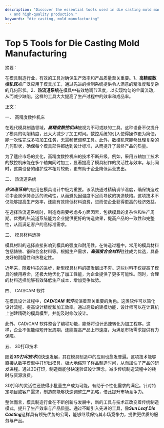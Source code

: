 ```yaml
---
description: "Discover the essential tools used in die casting mold manufacturing for efficient\
  \ and high-quality production."
keywords: "die casting, mold manufacturing"
---
```

# Top 5 Tools for Die Casting Mold Manufacturing

摘要：

在模具制造行业，有效的工具对确保生产效率和产品质量至关重要。1、**高精度数控机床**被广泛应用于模具加工，通过先进的控制系统提供令人满意的精准度和复杂的几何形状。2、**热流道系统**在模具中有效地调节温度，以实现均匀的金属流动，从而减少缺陷。这样的工具大大提高了生产过程中的效率和成品率。

正文：

一、 高精度数控机床 

在现代模具制造领域，***高精度数控机床***被视为不可或缺的工具。这种设备不仅提升了模具的切削精度，还大大减少了加工时间。数控系统的引入使得操作更为简便，能一次性完成多项加工任务，无需频繁调整工具。此外，数控机床能够处理复杂的几何形状，确保每个模具部件都达到设计标准，从而提升了最终产品的质量。

为了适应市场的变化，高精度数控机床的技术不断升级。例如，采用五轴加工技术的数控机床能在多个轴向同时加工，显著提高了模具制作的灵活性与效率。与此同时，这类设备的维护成本相对较低，更有助于企业降低运营支出。

二、 热流道系统

***热流道系统***的应用在模具设计中极为重要。该系统通过精确调节温度，确保铸造过程中金属保持合适的流动性，从而避免因温度不足而导致的铸造缺陷。这项技术不仅能够提高生产效率，还能有效降低材料浪费，进而使企业获得更高的经济效益。

在选择热流道系统时，制造商需要考虑多方面因素，包括模具的复杂性和生产周期。优秀的热流道系统能为企业提供更好的铸造效果，提高产品的一致性和完整性，从而满足客户的高标准需求。

三、 模具材料选择

模具材料的选择直接影响到模具的强度和耐用性。在铸造过程中，常用的模具材料包括铸铁、钢和合金材料等。根据生产需求，***高强度合金材料***往往成为优选，具备良好的耐磨性和热稳定性。

近年来，随着科技的进步，新型模具材料的研发层出不穷。这些材料不仅提高了模具的使用寿命，还极大地优化了加工性能，为企业提供了更多可能性。同时，合理的材料选择能够有效降低生产成本，增加竞争优势。

四、 CAD/CAM 软件

在模具设计过程中，***CAD/CAM 软件***扮演着至关重要的角色。这类软件可以简化设计流程、提高设计精度和加工效率。通过高级的建模功能，设计师可以在计算机上创建精确的模具模型，并能及时修改设计。

此外，CAD/CAM 软件整合了编程功能，能够将设计迅速转化为加工程序。这样，企业不但能缩短开发周期，还能提高产品上市速度，为满足市场需求提供有力保障。

五、 3D打印技术

随着***3D打印技术***的快速发展，其在模具制造中的应用也愈发普遍。这项技术能够直接从数字模型中打印出模具，极大地缩短了样品制造时间，从而加快了产品的研发进程。通过3D打印，制造商能够快速验证设计理念，减少传统制造流程中的耗时与资源浪费。

3D打印的灵活性还使得小批量生产成为可能，有助于个性化需求的满足。针对特定项目或客户需求，制造商能够快速调整生产策略，借此提升市场竞争力。

整体而言，模具制造行业在不断创新与发展中，新的工具与技术正改变着传统制造模式，提升了生产效率与产品质量。通过不断引入先进的工具，像***Sun Leaf Die Casting***这样具有领先优势的公司，能够继续保持其市场竞争力，提供更优质的服务与产品。
